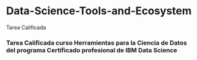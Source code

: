 # Data-Science-Tools-and-Ecosystem
Tarea Calificada
### Tarea Calificada curso Herramientas para la Ciencia de Datos del programa Certificado profesional de IBM Data Science
